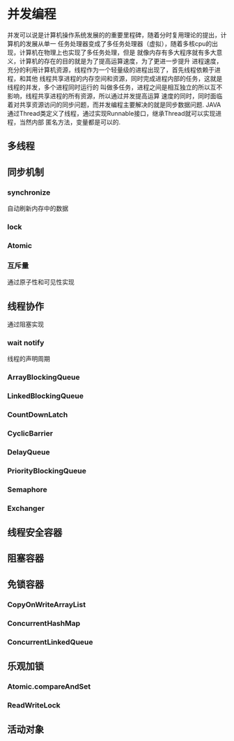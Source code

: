 # 并发编程
并发可以说是计算机操作系统发展的的重要里程碑，随着分时复用理论的提出，计算机的发展从单一
任务处理器变成了多任务处理器（虚拟），随着多核cpu的出现，计算机在物理上也实现了多任务处理，但是
就像内存有多大程序就有多大意义，计算机的存在的目的就是为了提高运算速度，为了更进一步提升
进程速度，充分的利用计算机资源，线程作为一个轻量级的进程出现了，首先线程依赖于进程，和其他
线程共享进程的内存空间和资源，同时完成进程内部的任务，这就是线程的并发，多个进程同时运行的
叫做多任务，进程之间是相互独立的所以互不影响，线程共享进程的所有资源，所以通过并发提高运算
速度的同时，同时面临着对共享资源访问的同步问题，而并发编程主要解决的就是同步数据问题.
  JAVA通过Thread类定义了线程，通过实现Runnable接口，继承Thread就可以实现进程，当然内部
匿名方法，变量都是可以的.
## 多线程
## 同步机制
### synchronize
自动刷新内存中的数据
### lock
### Atomic
### 互斥量
通过原子性和可见性实现
## 线程协作
通过阻塞实现
### wait notify
线程的声明周期
### ArrayBlockingQueue
### LinkedBlockingQueue
### CountDownLatch
### CyclicBarrier
### DelayQueue
### PriorityBlockingQueue
### Semaphore
### Exchanger
## 线程安全容器
## 阻塞容器
## 免锁容器
### CopyOnWriteArrayList
### ConcurrentHashMap
### ConcurrentLinkedQueue
## 乐观加锁
### Atomic.compareAndSet
### ReadWriteLock
## 活动对象

